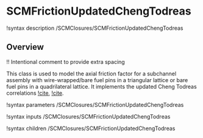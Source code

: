 # SCMFrictionUpdatedChengTodreas

!syntax description /SCMClosures/SCMFrictionUpdatedChengTodreas

## Overview

!! Intentional comment to provide extra spacing

This class is used to model the axial friction factor for a subchannel assembly with wire-wrapped/bare fuel pins in a triangular lattice or bare fuel pins in a quadrilateral lattice. It implements the updated Cheng Todreas correlations [!cite](todreas2021nuclear), [!cite](chen2018upgraded).

!syntax parameters /SCMClosures/SCMFrictionUpdatedChengTodreas

!syntax inputs /SCMClosures/SCMFrictionUpdatedChengTodreas

!syntax children /SCMClosures/SCMFrictionUpdatedChengTodreas
